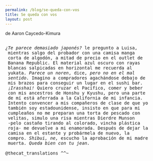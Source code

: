 ```yaml
---
permalink: /blog/se-queda-con-vos
title: Se queda con vos
layout: post
---
```


de Aaron Caycedo-Kimura

<pre class="highlight">
<i></i>
<i>¿Te parece demasiado japonés?</i> le pregunto a Luisa,
 mientras salgo del probador con una camisa manga 
 corta de algodón, a mitad de precio en el outlet de 
 Banana Republic. El material azul oscuro con rayas 
 blancas salpicadas en horizontal me recuerda al 
 yukata. <i>Parece un noren</i>, dice, <i>pero no en el mal
 sentido.</i> Imagino a compradores agachándose debajo de
 mis brazos para conseguir un lugar en el sushi bar. 
 <i>¡Irasshai!</i> Quiero cruzar el Pacífico, comer y beber
 con mis ancestros de Honshu y Kyushu, pero una parte
 de mí está aferrada a la California de mi infancia.
 Intento convencer a mis compañeros de clase de que yo
 también soy estadounidense, insisto en que para mi
 cumpleaños no me preparan una torta de pescado con
 velitas, simulo una risa mientras Dierdre Munson
 -pelo castaño tirando al colorado, vincha plástica
 roja- me devuelve a mi enamorada. Después de dejar la
 camisa en el estante y probármela de nuevo, la
 compro. <i>Shibui, ne,</i> escucho la aprobación de mi madre
 muerta. <i>Queda bien con tu jean.</i>

@thecat_translations ^^~

</pre>